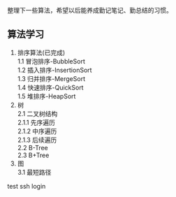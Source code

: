 整理下一些算法，希望以后能养成勤记笔记、勤总结的习惯。
## 算法学习
1. 排序算法(已完成)    
  1.1 冒泡排序-BubbleSort  
  1.2 插入排序-InsertionSort  
  1.3 归并排序-MergeSort  
  1.4 快速排序-QuickSort  
  1.5 堆排序-HeapSort  
2. 树  
  2.1 二叉树结构  
    2.1.1 先序遍历  
    2.1.2 中序遍历  
    2.1.3 后续遍历  
  2.2 B-Tree  
  2.3 B+Tree  
3. 图  
  3.1 最短路径
 
 test ssh login
 
